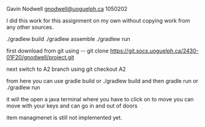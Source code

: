 Gavin Nodwell
gnodwell@uoguelph.ca
1050202

I did this work for this assignment on my own without copying work from any other sources.

./gradlew build
./gradlew assemble
./gradlew run


first download from git using --
git clone https://git.socs.uoguelph.ca/2430-01F20/gnodwell/project.git

next switch to A2 branch using git checkout A2

from here you can use gradle build or ./gradlew build and then gradle run or ./gradlew run

it will the open a java terminal where you have to click on to move
you can move with your keys and can go in and out of doors

item managmenet is still not implemented yet.


